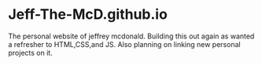 ﻿# Jeff-The-McD.github.io
The personal website of jeffrey mcdonald. 
Building this out again as wanted a refresher to HTML,CSS,and JS.
Also planning on linking new personal projects on it.
